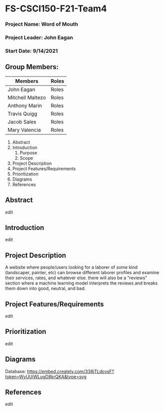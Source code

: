 # FS-CSCI150-F21-Team4

### Project Name: Word of Mouth 

### Project Leader: John Eagan 

### Start Date: 9/14/2021

## Group Members: 

| Members | Roles |
| ----------- | ----------- |
| John Eagan  | Roles |
| Mitchell Maltezo  | Roles |
| Anthony Marin  | Roles |
| Travis Quigg  | Roles |
| Jacob Sales  | Roles |
| Mary Valencia  | Roles |

1. Abstract
2. Introduction
    1. Purpose
    2. Scope  
3. Project Description
4. Project Features/Requirements
5. Prioritization
6. Diagrams
7. References

## Abstract
edit
## Introduction
edit
## Project Description
A website where people/users looking for a laborer of some kind (landscaper, painter, etc) can browse different laborer profiles and examine their services, rates, and whatever else. there will also be a "reviews" section where a machine learning model interprets the reviews and breaks them down into good, neutral, and bad.
## Project Features/Requirements
edit
## Prioritization
edit
## Diagrams
Database: https://embed.creately.com/338jTLdcvsF?token=WyUUiWLugD8krQKA&type=svg
## References
edit
